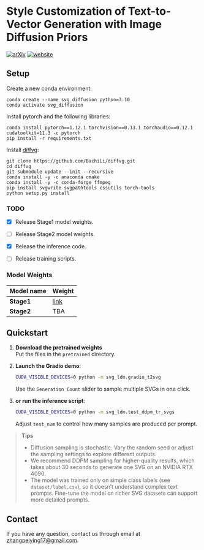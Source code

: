 # Style Customization of Text-to-Vector Generation with Image Diffusion Priors

[![arXiv](https://img.shields.io/badge/arXiv-2505.10558-b31b1b.svg)](https://arxiv.org/abs/2505.10558)
[![website](https://img.shields.io/badge/Website-Gitpage-4CCD99)](https://customsvg.github.io/)

## Setup

Create a new conda environment:

```shell
conda create --name svg_diffusion python=3.10
conda activate svg_diffusion
```

Install pytorch and the following libraries:

```shell
conda install pytorch==1.12.1 torchvision==0.13.1 torchaudio==0.12.1 cudatoolkit=11.3 -c pytorch
pip install -r requirements.txt
```

Install [diffvg](https://github.com/BachiLi/diffvg):

```shell
git clone https://github.com/BachiLi/diffvg.git
cd diffvg
git submodule update --init --recursive
conda install -y -c anaconda cmake
conda install -y -c conda-forge ffmpeg
pip install svgwrite svgpathtools cssutils torch-tools
python setup.py install
```

### TODO

- [X] Release Stage1 model weights.
- [ ] Release Stage2 model weights.
- [X] Release the inference code.
- [ ] Release training scripts.


### Model Weights

| Model name | Weight |
| ------------------------ | ------------------------ | 
| **Stage1**          | [link](https://drive.google.com/drive/folders/1RTV_lG-xg5_vWTKwqW4zCujgprqJbCr0?usp=drive_link)          |  |
| **Stage2**            |   TBA                  


## Quickstart

1. **Download the pretrained weights**  
   Put the files in the `pretrained` directory.

2. **Launch the Gradio demo**:
    ~~~bash
    CUDA_VISIBLE_DEVICES=0 python -m svg_ldm.gradio_t2svg
    ~~~

    Use the `Generation Count` slider to sample multiple SVGs in one click.

3. **or run the inference script**:
    ~~~bash
    CUDA_VISIBLE_DEVICES=0 python -m svg_ldm.test_ddpm_tr_svgs
    ~~~

    Adjust `test_num` to control how many samples are produced per prompt.


> **Tips**  
> - Diffusion sampling is stochastic. Vary the random seed or adjust the sampling settings to explore different outputs.  
> - We recommend DDPM sampling for higher-quality results, which takes about 30 seconds to generate one SVG on an NVIDIA RTX 4090.
> - The model was trained only on simple class labels (see `dataset/label.csv`), so it doesn’t understand complex text prompts. Fine-tune the model on richer SVG datasets can support more detailed prompts.


## Contact

If you have any question, contact us through email at zhangpeiying17@gmail.com.
